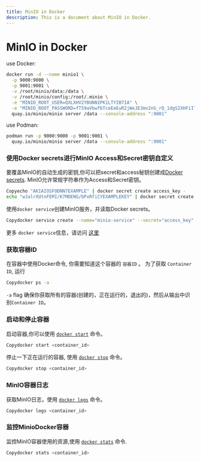 ```yaml
---
title: MinIO in Docker
description: This is a document about MinIO in Docker.
---
```


# MinIO in Docker

use Docker:

```bash
docker run -d --name minio1 \
  -p 9000:9000 \
  -p 9001:9001 \
  -v /root/minio/data:/data \
  -v /root/minio/config:/root/.minio \
  -e "MINIO_ROOT_USER=QXLXHV2YBUNNIPK1LTYIB7IA" \
  -e "MINIO_ROOT_PASSWORD=fT59aVbwfbTceEeEuR2jWeJE3mv2nG_rQ_1dgSIXHFiIlIRf" \
  quay.io/minio/minio server /data --console-address ":9001"
```

use Podman:

```bash
podman run -p 9000:9000 -p 9001:9001 \
  quay.io/minio/minio server /data --console-address ":9001"
```

### 使用Docker secrets进行MinIO Access和Secret密钥自定义

要覆盖MinIO的自动生成的密钥,你可以把secret和access秘钥创建成[Docker secrets](https://docs.docker.com/engine/swarm/secrets/). MinIO允许常规字符串作为Access和Secret密钥。

```bash
Copyecho "AKIAIOSFODNN7EXAMPLE" | docker secret create access_key -
echo "wJalrXUtnFEMI/K7MDENG/bPxRfiCYEXAMPLEKEY" | docker secret create secret_key -
```

使用`docker service`创建MinIO服务，并读取Docker secrets。

```bash
Copydocker service create --name="minio-service" --secret="access_key" --secret="secret_key" minio/minio server /data
```

更多 `docker service`信息，请访问 [这里](https://docs.docker.com/engine/swarm/how-swarm-mode-works/services/)

### 获取容器ID

在容器中使用Docker命令, 你需要知道这个容器的 `容器ID` 。 为了获取 `Container ID`, 运行

```sh
Copydocker ps -a
```

`-a` flag 确保你获取所有的容器(创建的，正在运行的，退出的)，然后从输出中识别`Container ID`。

### 启动和停止容器

启动容器,你可以使用 [`docker start`](https://docs.docker.com/engine/reference/commandline/start/) 命令。

```sh
Copydocker start <container_id>
```

停止一下正在运行的容器, 使用 [`docker stop`](https://docs.docker.com/engine/reference/commandline/stop/) 命令。

```sh
Copydocker stop <container_id>
```

### MinIO容器日志

获取MinIO日志，使用 [`docker logs`](https://docs.docker.com/engine/reference/commandline/logs/) 命令。

```sh
Copydocker logs <container_id>
```

### 监控MinioDocker容器

监控MinIO容器使用的资源,使用 [`docker stats`](https://docs.docker.com/engine/reference/commandline/stats/) 命令.

```sh
Copydocker stats <container_id>
```

